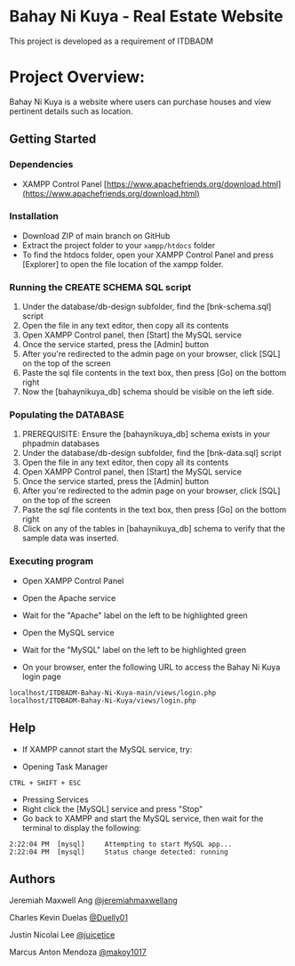 # Bahay Ni Kuya - Real Estate Website
This project is developed as a requirement of ITDBADM

# Project Overview:
Bahay Ni Kuya is a website where users can purchase houses and view pertinent details such as location.

## Getting Started

### Dependencies

* XAMPP Control Panel
[https://www.apachefriends.org/download.html](https://www.apachefriends.org/download.html)

### Installation

* Download ZIP of main branch on GitHub
* Extract the project folder to your ```xampp/htdocs``` folder
* To find the htdocs folder, open your XAMPP Control Panel and press [Explorer] to open
the file location of the xampp folder.

### Running the CREATE SCHEMA SQL script
1. Under the database/db-design subfolder, find the [bnk-schema.sql] script
2. Open the file in any text editor, then copy all its contents 
3. Open XAMPP Control panel, then [Start] the MySQL service
4. Once the service started, press the [Admin] button
5. After you're redirected to the admin page on your browser, click [SQL] on the top of the screen
6. Paste the sql file contents in the text box, then press [Go] on the bottom right
7. Now the [bahaynikuya_db] schema should be visible on the left side.

### Populating the DATABASE
1. PREREQUISITE: Ensure the [bahaynikuya_db] schema exists in your phpadmin databases
2. Under the database/db-design subfolder, find the [bnk-data.sql] script
3. Open the file in any text editor, then copy all its contents 
4. Open XAMPP Control panel, then [Start] the MySQL service
5. Once the service started, press the [Admin] button
6. After you're redirected to the admin page on your browser, click [SQL] on the top of the screen
7. Paste the sql file contents in the text box, then press [Go] on the bottom right
8. Click on any of the tables in [bahaynikuya_db] schema to verify that the sample data was inserted.


### Executing program

* Open XAMPP Control Panel

* Open the Apache service
- Wait for the "Apache" label on the left to be highlighted green

* Open the MySQL service
- Wait for the "MySQL" label on the left to be highlighted green

* On your browser, enter the following URL to access the Bahay Ni Kuya login page
```
localhost/ITDBADM-Bahay-Ni-Kuya-main/views/login.php
localhost/ITDBADM-Bahay-Ni-Kuya/views/login.php
```

## Help

* If XAMPP cannot start the MySQL service, try:
- Opening Task Manager
```
CTRL + SHIFT + ESC
```

- Pressing Services
- Right click the [MySQL] service and press "Stop"
- Go back to XAMPP and start the MySQL service, 
then wait for the terminal to display the following:
```
2:22:04 PM  [mysql] 	Attempting to start MySQL app...
2:22:04 PM  [mysql] 	Status change detected: running
```


## Authors
Jeremiah Maxwell Ang
[@jeremiahmaxwellang](https://github.com/jeremiahmaxwellang)

Charles Kevin Duelas
[@Duelly01](https://github.com/Duelly01)

Justin Nicolai Lee
[@juicetice](https://github.com/juiceticedlsu)

Marcus Anton Mendoza
[@makoy1017](https://github.com/makoy1017)
